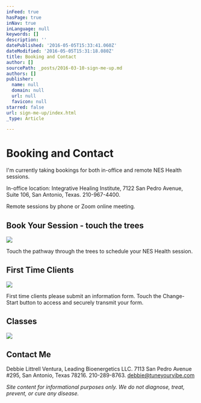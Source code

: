 ```yaml
---
inFeed: true
hasPage: true
inNav: true
inLanguage: null
keywords: []
description: ''
datePublished: '2016-05-05T15:33:41.060Z'
dateModified: '2016-05-05T15:31:18.080Z'
title: Booking and Contact
author: []
sourcePath: _posts/2016-03-10-sign-me-up.md
authors: []
publisher:
  name: null
  domain: null
  url: null
  favicon: null
starred: false
url: sign-me-up/index.html
_type: Article

---
```

# Booking and Contact

I'm currently taking bookings for both in-office and remote NES Health sessions.

In-office location: Integrative Healing Institute, 7122 San Pedro Avenue, Suite 106, San Antonio, Texas. 210-967-4400\.

Remote sessions by phone or Zoom online meeting.

## Book Your Session - touch the trees
![](https://s3-us-west-2.amazonaws.com/the-grid-img/p/05e90edcaeeba6b3dfc531b9dbd0079f45e08218.png)

Touch the pathway through the trees to schedule your NES Health session.

## First Time Clients
![](https://the-grid-user-content.s3-us-west-2.amazonaws.com/ed1c3493-1f4d-463c-99b4-36dda011cd8d.jpg)

First time clients please submit an information form. Touch the Change-Start button to access and securely transmit your form.

## Classes
![](https://the-grid-user-content.s3-us-west-2.amazonaws.com/36192a6a-58db-45bf-9929-f62baf5f5690.jpg)

## Contact Me

Debbie Littrell Ventura, Leading Bioenergetics LLC. 7113 San Pedro Avenue \#295, San Antonio, Texas 78216\. 210-289-8763\. debbie@tuneyourvibe.com

_Site content for informational purposes only. We do not diagnose, treat, prevent, or cure any disease._